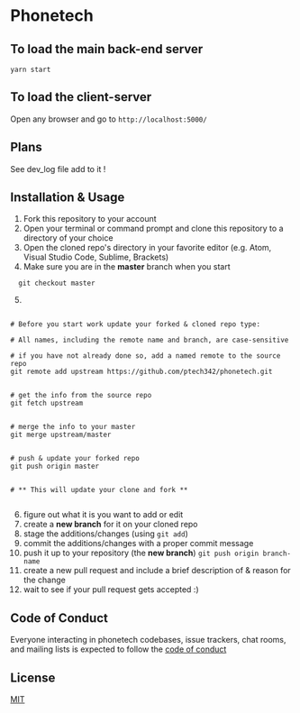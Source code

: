 # Phonetech

## To load the main back-end server

`yarn start`

## To load the client-server

Open any browser and go to `http://localhost:5000/`

## Plans

See dev_log file add to it !

## Installation & Usage

1. Fork this repository to your account
2. Open your terminal or command prompt and clone this repository to a directory of your choice
3. Open the cloned repo's directory in your favorite editor (e.g. Atom, Visual Studio Code, Sublime, Brackets)
4. Make sure you are in the **master** branch when you start

```shell
  git checkout master
```

5.

```shell

# Before you start work update your forked & cloned repo type:

# All names, including the remote name and branch, are case-sensitive

# if you have not already done so, add a named remote to the source repo
git remote add upstream https://github.com/ptech342/phonetech.git


# get the info from the source repo
git fetch upstream


# merge the info to your master
git merge upstream/master


# push & update your forked repo
git push origin master


# ** This will update your clone and fork **


```

6. figure out what it is you want to add or edit
7. create a **new branch** for it on your cloned repo
8. stage the additions/changes (using `git add`)
9. commit the additions/changes with a proper commit message
10. push it up to your repository (the **new branch**) `git push origin branch-name`
11. create a new pull request and include a brief description of & reason for the change
12. wait to see if your pull request gets accepted :)

## Code of Conduct

Everyone interacting in phonetech codebases, issue trackers, chat rooms, and mailing lists is expected to follow the [code of conduct](./CODE_OF_CONDUCT.md)

## License

[MIT](./License)
